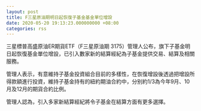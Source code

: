 ```yaml
---
layout: post
title: F三星原油期明日起恢復子基金基金單位增設
date: 2020-05-20 19:13:23.000000000 +08:00
categories: rss
---
```


三星標普高盛原油ER期貨ETF（F三星原油期 3175）管理人公布，旗下子基金明日起恢復基金單位增設，已引入數家新的結算經紀為子基金提供交易、結算及相關服務。

管理人表示，有意維持子基金投資組合目前的多樣性，在恢復增設後透過把增設所得款額進行投資，維持子基金持有的紐約期油合約中，分别約1/3為今年9月、10月及12月的期貨合約比例。

管理人認為，引入多家新結算經紀將令子基金在結算方面有更多選擇。
